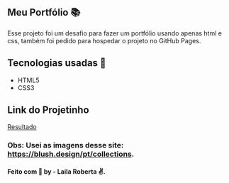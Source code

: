 
## Meu Portfólio 📚
Esse projeto foi um desafio para fazer um portfólio usando apenas html e css, também foi pedido para hospedar o projeto no GitHub Pages.

## Tecnologias usadas :rocket: 

- HTML5
- CSS3


## Link do Projetinho

<a href="https://lailasantos.github.io/portfolio-teste/" target="_blank">Resultado</a>


### Obs: Usei as imagens desse site: https://blush.design/pt/collections.


####  Feito com :purple_heart:  by - Laila Roberta :v:.




